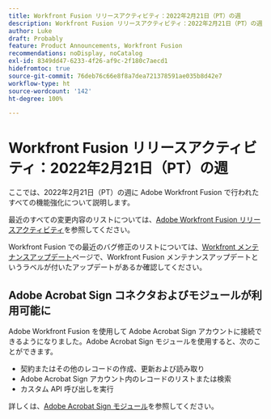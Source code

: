 ```yaml
---
title: Workfront Fusion リリースアクティビティ：2022年2月21日（PT）の週
description: Workfront Fusion リリースアクティビティ：2022年2月21日（PT）の週
author: Luke
draft: Probably
feature: Product Announcements, Workfront Fusion
recommendations: noDisplay, noCatalog
exl-id: 8349dd47-6233-4f26-af9c-2f180c7aecd1
hidefromtoc: true
source-git-commit: 76deb76c66e8f8a7dea721378591ae035b8d42e7
workflow-type: ht
source-wordcount: '142'
ht-degree: 100%

---
```


# Workfront Fusion リリースアクティビティ：2022年2月21日（PT）の週

ここでは、2022年2月21日（PT）の週に Adobe Workfront Fusion で行われたすべての機能強化について説明します。

最近のすべての変更内容のリストについては、[Adobe Workfront Fusion リリースアクティビティ](../../../product-announcements/product-releases/fusion-release-activity/fusion-release-activity.md)を参照してください。

Workfront Fusion での最近のバグ修正のリストについては、[Workfront メンテナンスアップデート](https://experienceleague.adobe.com/docs/workfront-known-issues/releases/current-updates.html?lang=ja)ページで、Workfront Fusion メンテナンスアップデートというラベルが付いたアップデートがあるか確認してください。

## Adobe Acrobat Sign コネクタおよびモジュールが利用可能に

Adobe Workfront Fusion を使用して Adobe Acrobat Sign アカウントに接続できるようになりました。Adobe Acrobat Sign モジュールを使用すると、次のことができます。

* 契約またはその他のレコードの作成、更新および読み取り
* Adobe Acrobat Sign アカウント内のレコードのリストまたは検索
* カスタム API 呼び出しを実行

詳しくは、[Adobe Acrobat Sign モジュール](../../../workfront-fusion/apps-and-their-modules/adobe-sign-modules.md)を参照してください。
